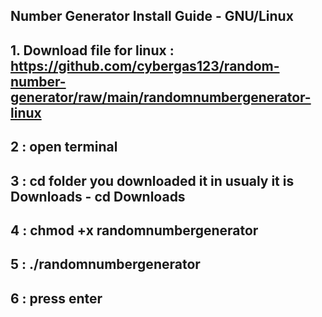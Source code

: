 

## Number Generator Install Guide - GNU/Linux

## 1. Download file for linux : https://github.com/cybergas123/random-number-generator/raw/main/randomnumbergenerator-linux

 
## 2 :  open terminal


## 3 :  cd folder you downloaded it in usualy it is Downloads - cd Downloads


## 4 :  chmod +x randomnumbergenerator

## 5 :  ./randomnumbergenerator

## 6 : press enter
